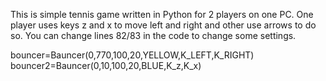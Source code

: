 This is simple tennis game written in Python for 2 players on one PC. One player uses keys z and x to move left and right 
and other use arrows to do so.
You can change lines 82/83 in the code to change some settings.

bouncer=Bauncer(0,770,100,20,YELLOW,K_LEFT,K_RIGHT)
bouncer2=Bauncer(0,10,100,20,BLUE,K_z,K_x)
